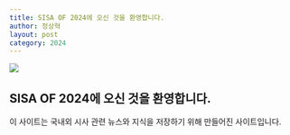 ```yaml
---
title: SISA OF 2024에 오신 것을 환영합니다.
author: 정상혁
layout: post
category: 2024
---
```


![](./images/202312121.png)

## SISA OF 2024에 오신 것을 환영합니다.

이 사이트는 국내외 시사 관련 뉴스와 지식을 저장하기 위해 만들어진 사이트입니다.
